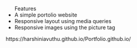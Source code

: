 <ul>Features
<li>A simple portolio website</li>
<li>Responsive layout using media queries</li>
<li>Responsive images using the picture tag</li>
</ul>
<Link>https://harshiniavuthu.github.io/Portfolio.github.io/</Link>
